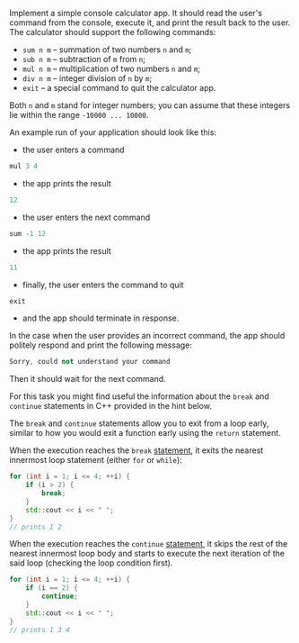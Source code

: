 Implement a simple console calculator app. 
It should read the user's command from the console, execute it, 
and print the result back to the user. 
The calculator should support the following commands:
* `sum n m` – summation of two numbers `n` and `m`;
* `sub n m` – subtraction of `m` from `n`;
* `mul n m` – multiplication of two numbers `n` and `m`;
* `div n m` – integer division of `n` by `m`;
* `exit` – a special command to quit the calculator app. 

Both `n` and `m` stand for integer numbers; 
you can assume that these integers lie within 
the range `-10000 ... 10000`.

An example run of your application should look like this:

* the user enters a command

```c++
mul 3 4
```

* the app prints the result

```c++
12
```

* the user enters the next command

```c++
sum -1 12
```

* the app prints the result

```c++
11
```

* finally, the user enters the command to quit

```c++
exit
```

* and the app should terminate in response.

In the case when the user provides an incorrect command, 
the app should politely respond and print the following message:

```c++
Sorry, could not understand your command
```

Then it should wait for the next command.

For this task you might find useful the information 
about the `break` and `continue` statements in C++ provided in the hint below.

<div class="hint">

The `break` and `continue` statements allow you to 
exit from a loop early, similar to how you would exit a 
function early using the `return` statement.

When the execution reaches the `break` 
[statement](https://en.cppreference.com/w/cpp/language/break), 
it exits the nearest innermost loop statement (either `for` or `while`):

```c++
for (int i = 1; i <= 4; ++i) {
    if (i > 2) {
        break;
    }
    std::cout << i << " ";
}
// prints 1 2
```

When the execution reaches the `continue` 
[statement](https://en.cppreference.com/w/cpp/language/continue), 
it skips the rest of the nearest innermost loop body
and starts to execute the next iteration of the said loop
(checking the loop condition first).

```c++
for (int i = 1; i <= 4; ++i) {
    if (i == 2) {
        continue;
    }
    std::cout << i << " ";
}
// prints 1 3 4
```

</div>